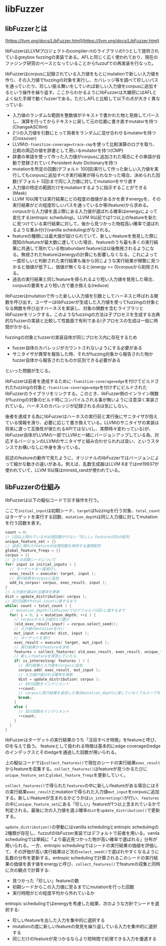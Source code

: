 # libFuzzer

## libFuzzerとは

[https://llvm.org/docs/LibFuzzer.html](https://llvm.org/docs/LibFuzzer.html)

libFuzzerはLLVMプロジェクトのcompiler-rtのライブラリの1つとして提供されているgreybox fuzzingの実装である。AFLと同じく広く使われており、現在のファジング研究のベースとなっていることからfuzzufでの再実装を行なった。

libFuzzerはcorpusに記録されている入力値をもとにmutationで新しい入力値を作り、その入力値でfuzzingの対象を実行し、カバレッジ等を調べて珍しいパスを通っていたり、珍しい振る舞いをしていれば新しい入力値をcorpusに追加するという操作を繰り返す。ここからわかるようにlibFuzzerは大雑把にはAFLとよく似た手順で動くfuzzerである。ただしAFLと比較して以下の点が大きく異なっている:

* 入力値のランダムな範囲を整数値がテキストで書かれた物と見做してパースし、演算を行ってからテキストに戻して元の位置に書き直すmutatorを持つ(ChangeASCIIInt)
* 2つの入力値を引数にとって両者をランダムに混ぜ合わせるmutatorを持つ(Crossover)
* LLVMの`-fsanitize-coverage=trace-cmp`を使って比較演算のログを取り、比較の両辺の値を辞書として用いるmutatorを持つ(CMP)
* 辞書の単語を使って作った入力値がcorpusに追加された場合にその単語が自動で登録されていくPersistent Auto Dictionaryを持つ
* mutationを所定の回数(デフォルト 100回)実行して作った新しい入力値を実行してもcorpusに追加すべき実行結果が得られなかった場合、決められた回数(デフォルト 5回)まで同じ入力値に対してmutationをやり直す
* 入力値の特定の範囲だけをmutationするように指示することができる(Mask)
* LLVM 10以降では実行結果にどの程度の価値があるかを表すenergyを、その実行結果がどの程度珍しいパスを通っているか等(feature)から求める。corpusから入力値を選ぶ際にある入力値が選ばれる確率はenergyによって変化する(entropic scheduling)。LLVM 9以前では1つ以上のfeatureを新たに見つけている実行結果に対して、後から見つかった物程高い確率で選ばれるような重み付け(vanilla scheduling)がなされる。
* featureの種類には最大値が設けられていて、新しいfeatureを発見した際に既知のfeatureが最大数に達していた場合、featureのうち最も多くの実行結果に共通して現れている物(abundant feature)は以後無視されるようになる。無視されたfeatureはenergyの計算にも影響しなくなる。これによって一度珍しいと判断された実行結果も後から同じような実行結果が頻繁に見つかると価値が低下し、価値が無くなると(energy == 0)corpusから削除される。
* 過去の実行結果と同じfeatureを得られるより短い入力値を発見した場合、corpusの要素をより短い方で置き換える(reduce)

libFuzzerはmutationで作った新しい入力値を引数としてハーネスと呼ばれる関数を呼び出す。ユーザーはlibFuzzerが生成した入力値を使ってfuzzingの対象となる関数を呼び出すハーネスを実装し、対象の関数を含むライブラリとlibFuzzerをリンクする。このようなfuzzingの方法は子プロセスを生成する古典的なfuzzerの実装と比較して性能面で有利である(子プロセスの生成は一般に時間がかかる)。

fuzzingの対象とfuzzerの実装自体が同じプロセス内に存在するため

* fuzzer自体のカバレッジがカウントされないようにする必要がある
* サニタイザが異常を報告した時、それがfuzzing対象から報告された物かfuzzer自体から報告されたものか区別できる必要がある

といった問題が生じる。

libFuzzerは前者を達成するために`-fsanitize-coverage=edge`を付けてビルドされたfuzzingの対象と`-fsanitize-coverage=edge`を付けずにビルドされたlibFuzzerのライブラリをリンクする。このとき、libFuzzer側のインライン関数がfuzzingの対象のビルド時にコンパイルされる事が無いように注意深く実装されている。ハーネスのカバレッジが記録される点は気にしない。

後者を達成する為にlibFuzzerはハーネスの実行前と実行後にサニタイザが抱えている情報を漁り、必要に応じて書き換えている。LLVMのサニタイザの実装は将来に渡って互換性が保たれるAPIではない(し、実際時々変わっている)が、libFuzzer自体がLLVMの一部でLLVMと一緒にバージョンアップしている為、対応するバージョンのLLVMのサニタイザと組み合わせられれば良い、というスタンスでお構いなしに中身を漁っている。

前述のfeatureの動作で見たように、オリジナルのlibFuzzerではバージョンによって細かな動きの違いがある。例えば、乱数生成器はLLVM 8まではmt19937が使われていて、LLVM 9以降はminstd_randが使われている。

## libFuzzerの仕組み

libFuzzerは以下の擬似コードで示す操作を行う。

ここで`initial_input`は初期シード、`target`はfuzzingを行う対象、`total_count`はターゲットを実行する回数、`mutation_depth`は同じ入力値に対してmutationを行う回数を表す。

```cpp
count = 0;
// 1回以上現れているが出現回数が少ない「珍しい」featureのIDの配列
unique_feature_set = {}
// 過去に現れたfeatureの出現回数を保持する連想配列
global_feature_freqs = {}
corpus = {}
// 全ての初期シードについて
for( input in initial_inputs ) {
  // ターゲットを一度実行し
  exec_result = execute( target, input );
  // 実行結果をcorpusに追加
  add_to_corpus( corpus, exec_result, input );
}
// 入力値が選ばれる確率を更新
dist = update_distribution( corpus );
// 試行回数がtotal_countに達するまで
while( count < total_count ) {
  // mutation_depth(libFuzzerではデフォルト5回)に達するまで 
  for( i = 0; i < mutation_depth; ++i ) {
    // corpusから入力値を1つ選び
    [old_exec_result,input] = corpus.select_seed();
    // 入力値のmutationを行い
    mut_input = mutate( dist, input );
    // ターゲットを実行
    exec_result = execute( target, mut_input );
    // 実行結果からfeatureを求め
    features = collect_features( old_exec_result, exec_result, unique_feature_set, global_feature_freqs );
    // 新しいfeatureを発見していたら
    if( is_interesting( features ) ) {
      // 実行結果と入力値をcorpusに追加
      corpus.add( exec_result, mut_input );
      // 入力値が選ばれる確率を更新
      dist = update_distribution( corpus );
      // 試行回数をインクリメント
      ++count;
      // corpusに実行結果を追加した場合mutation_depthに達していなくてもループを抜ける
      break;
    }
    else {
      // 試行回数をインクリメント
      ++count;
    }
  }
}
```

libFuzzerはターゲットの実行結果のうち「注目すべき特徴」をfeatureと呼び、IDを与えて扱う。
featureとして扱われる特徴は基本的にedge coverageのedgeのインデックスとそのedgeを通過した回数が用いられる。

上の擬似コードでは`collect_features()`で現在のシードの実行結果`exec_result`からfeatureを収集する。`collect_features()`はfeatureが見つかるたびに`unique_feature_set`と`global_feature_freqs`を更新していく。

`collect_features()`で得られた`features`の中に新しいfeatureがある場合にはその実行結果`exec_result`とmutationで得られた入力値`mut_input`をcorpusに追加する。新しいfeatureが含まれるかどうかは`is_interesting()`が行い、`features`の中に`unique_feature_set`にある「珍しい」featureが1つ以上含まれているかで判定される。最後に次の入力値を選ぶ確率`dist`を`update_distribution()`で更新する。

`update_distribution()`の挙動にはvanilla schedulingとentropic schedulingの2種類が存在し、fuzzufのlibFuzzer実装ではデフォルトで前者を用いる。vanila schedulingでは単純に「より最近見つかった物が高い確率で選ばれる」分布が用いられる。一方、entropic schedulingではシードの実行結果の価値を評価して、その評価が高い実行結果ほど次の`select_seed()`で選ばれやすくなるように乱数の分布を更新する。entropic schedulingで計算されるこのシードの実行結果の価値を表す値をenergyと呼び、`collect_features()`でfeatureの収集と同時に次の観点で計算する:

* 見つかった「珍しい」featureの数
* 初期シードからこの入力値に至るまでにmutationを行った回数
* 実行時間がどの程度平均から外れているか

entropic schedulingではenergyを考慮した結果、次のような方針でシードを選択する:

* 珍しいfeatureを出した入力を集中的に選択する
* mutationの度に新しいfeatureの発見を繰り返している入力を集中的に選択する
* 同じだけのfeatureが見つかるならより短時間で処理できる入力を優遇する
